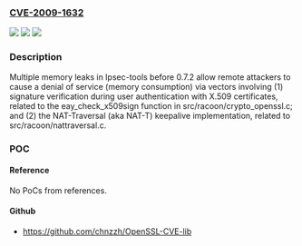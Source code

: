 ### [CVE-2009-1632](https://cve.mitre.org/cgi-bin/cvename.cgi?name=CVE-2009-1632)
![](https://img.shields.io/static/v1?label=Product&message=n%2Fa&color=blue)
![](https://img.shields.io/static/v1?label=Version&message=n%2Fa&color=blue)
![](https://img.shields.io/static/v1?label=Vulnerability&message=n%2Fa&color=brighgreen)

### Description

Multiple memory leaks in Ipsec-tools before 0.7.2 allow remote attackers to cause a denial of service (memory consumption) via vectors involving (1) signature verification during user authentication with X.509 certificates, related to the eay_check_x509sign function in src/racoon/crypto_openssl.c; and (2) the NAT-Traversal (aka NAT-T) keepalive implementation, related to src/racoon/nattraversal.c.

### POC

#### Reference
No PoCs from references.

#### Github
- https://github.com/chnzzh/OpenSSL-CVE-lib

